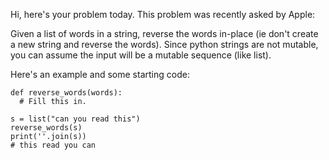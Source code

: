 Hi, here's your problem today. This problem was recently asked by Apple:

Given a list of words in a string, reverse the words in-place (ie don't create a new string and reverse the words). Since python strings are not mutable, you can assume the input will be a mutable sequence (like list).

Here's an example and some starting code:
```
def reverse_words(words):
  # Fill this in.

s = list("can you read this")
reverse_words(s)
print(''.join(s))
# this read you can
```
